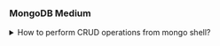 ### MongoDB Medium

<details>
  <summary>How to perform CRUD operations from mongo shell?</summary>

MongoDB supports the standard CRUD (Create, Read, Update, Delete) operations for manipulating data in a database. Here are the corresponding CRUD operations available in MongoDB:

**Create:**

`insertOne()` : Creates a new document and inserts it into a collection. <br/>

```js
db.students.insertOne({
  name: "nitish",
  age: 20,
  email: "nitish@gamil.com",
});
```

`insertMany()` : Creates multiple documents and inserts them into a collection.

```js
db.students.insertMany({
  name: "saurabh",
  age: 22,
  email: "saurabh@gamil.com",
});
```

**Read:**

`findOne()` : Retrieves a single document from a collection based on specified criteria.

```js
db.students.find({ name: "nitish" });
```

`find()` : Retrieves documents from a collection based on specified criteria.<br/>

```js
db.students.find();
```

**Update:**

`updateOne()` : Updates a single document in a collection that matches specified criteria.<br/>

```js
db.students.updateOne(
  { name: "saurabh" },
  { $set: { age: 25, email: "saurabhjaykar@gmail.com" } }
);
```

`updateMany()` : Updates multiple documents in a collection that match specified criteria.

```js
db.students.updateMany({}, { $set: { age: 25 } });
```

**Delete:**

`deleteOne()` : Deletes a single document from a collection that matches specified criteria.<br/>

```js
db.students.deleteOne({ name: "nitish" });
```

`deleteMany()` : Deletes multiple documents from a collection that match specified criteria.

```js
db.students.deleteMany();
```

</details>
